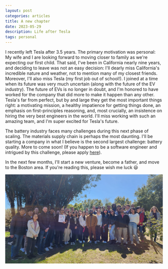 ```yaml
---
layout: post
categories: articles
title: A new chapter
date: 2023-05-29
description: Life after Tesla
tags: personal
---
```


I recently left Tesla after 3.5 years.
The primary motivation was personal:
My wife and I are looking forward to moving closer to family as we're expecting our first child.
That said, I've been in California nearly nine years, and deciding to leave was not an easy decision:
I'll dearly miss California's incredible nature and weather, not to mention many of my closest friends.
Moreover, I'll also miss Tesla (my first job out of school!).
I joined at a time when its future was very much uncertain (along with the future of the EV industry).
The future of EVs is no longer in doubt, and I'm honored to have worked for the company
that did more to make it happen than any other.
Tesla's far from perfect, but by and large they get the most important things right:
a motivating mission, a healthy impatience for getting things done, an emphasis on first-principles reasoning,
and, most crucially, an insistence on hiring the very best engineers in the world.
I'll miss working with such an amazing team, and I'm super excited for Tesla's future.

The battery industry faces many challenges during this next phase of scaling.
The materials supply chain is perhaps the most daunting.
I'll be starting a company in what I believe is the second largest challenge: battery quality.
More to come soon!
(If you happen to be a software engineer and intrigued by this challenge, please apply [here](https://apply.workable.com/glimpse-1/)).

In the next few months, I'll start a new venture, become a father, and move to the Boston area.
If you're reading this, please wish me luck 😃

<img src="/img/20230324_teslalastday.jpg" style="display:block; margin-left: auto; margin-right: auto;">